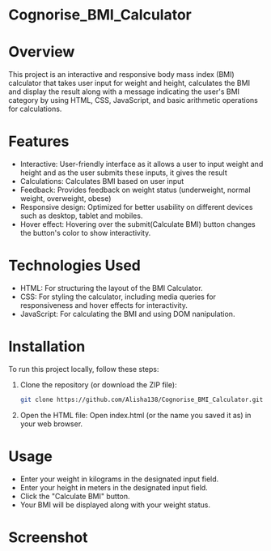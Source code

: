 # Cognorise_BMI_Calculator
# Overview
This project is an interactive and responsive body mass index (BMI) calculator that takes user input for weight  and height, calculates the BMI and display the result along with a message indicating the user's  BMI category by using HTML, CSS, JavaScript, and basic arithmetic operations for calculations.
# Features
- Interactive: User-friendly interface as it allows a user to input weight and height and as the user submits these inputs, it gives the result
- Calculations: Calculates BMI based on user input
- Feedback: Provides feedback on weight status (underweight, normal weight, overweight, obese)
- Responsive design: Optimized for better usability on different devices such as desktop, tablet and mobiles.
- Hover effect: Hovering over the submit(Calculate BMI) button changes the button's color to show interactivity.
# Technologies Used
- HTML: For structuring the layout of the BMI Calculator.
- CSS: For styling the calculator, including media queries for responsiveness and hover effects for interactivity.
- JavaScript: For calculating the BMI and using DOM nanipulation.
# Installation
To run this project locally, follow these steps:
1. Clone the repository (or download the ZIP file):
   ```bash
   git clone https://github.com/Alisha138/Cognorise_BMI_Calculator.git
2. Open the HTML file: Open index.html (or the name you saved it as) in your web browser.
# Usage
- Enter your weight in kilograms in the designated input field.
- Enter your height in meters in the designated input field.
- Click the "Calculate BMI" button.
- Your BMI will be displayed along with your weight status.
# Screenshot
